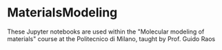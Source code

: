 # MaterialsModeling

These Jupyter notebooks are used within the "Molecular modeling of materials" course at the Politecnico di Milano, taught by Prof. Guido Raos

